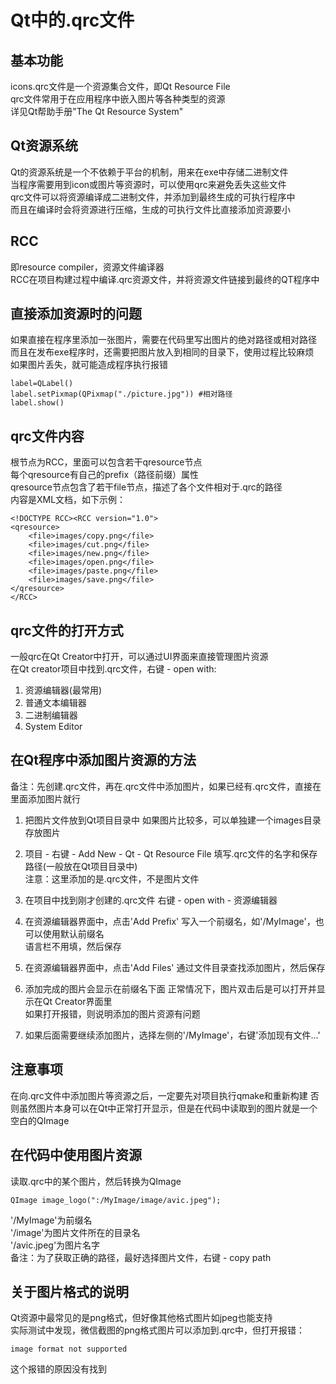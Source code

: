 # Qt中的.qrc文件

## 基本功能
icons.qrc文件是一个资源集合文件，即Qt Resource File  
qrc文件常用于在应用程序中嵌入图片等各种类型的资源  
详见Qt帮助手册"The Qt Resource System"  


## Qt资源系统
Qt的资源系统是一个不依赖于平台的机制，用来在exe中存储二进制文件  
当程序需要用到icon或图片等资源时，可以使用qrc来避免丢失这些文件  
qrc文件可以将资源编译成二进制文件，并添加到最终生成的可执行程序中  
而且在编译时会将资源进行压缩，生成的可执行文件比直接添加资源要小  


## RCC
即resource compiler，资源文件编译器  
RCC在项目构建过程中编译.qrc资源文件，并将资源文件链接到最终的QT程序中  


## 直接添加资源时的问题
如果直接在程序里添加一张图片，需要在代码里写出图片的绝对路径或相对路径  
而且在发布exe程序时，还需要把图片放入到相同的目录下，使用过程比较麻烦  
如果图片丢失，就可能造成程序执行报错  
```
label=QLabel()
label.setPixmap(QPixmap("./picture.jpg")) #相对路径
label.show()
```


## qrc文件内容
根节点为RCC，里面可以包含若干qresource节点  
每个qresource有自己的prefix（路径前缀）属性  
qresource节点包含了若干file节点，描述了各个文件相对于.qrc的路径  
内容是XML文档，如下示例：  
```
<!DOCTYPE RCC><RCC version="1.0">
<qresource>
	<file>images/copy.png</file>
	<file>images/cut.png</file>
	<file>images/new.png</file>
	<file>images/open.png</file>
	<file>images/paste.png</file>
	<file>images/save.png</file>
</qresource>
</RCC>
```


## qrc文件的打开方式
一般qrc在Qt Creator中打开，可以通过UI界面来直接管理图片资源  
在Qt creator项目中找到.qrc文件，右键 - open with:
1. 资源编辑器(最常用)
2. 普通文本编辑器
3. 二进制编辑器
4. System Editor


## 在Qt程序中添加图片资源的方法
备注：先创建.qrc文件，再在.qrc文件中添加图片，如果已经有.qrc文件，直接在里面添加图片就行

1. 把图片文件放到Qt项目目录中
如果图片比较多，可以单独建一个images目录存放图片  

2. 项目 - 右键 - Add New - Qt - Qt Resource File
填写.qrc文件的名字和保存路径(一般放在Qt项目目录中)  
注意：这里添加的是.qrc文件，不是图片文件

3. 在项目中找到刚才创建的.qrc文件
右键 - open with - 资源编辑器  

4. 在资源编辑器界面中，点击'Add Prefix'
写入一个前缀名，如'/MyImage'，也可以使用默认前缀名  
语言栏不用填，然后保存  

5. 在资源编辑器界面中，点击'Add Files'
通过文件目录查找添加图片，然后保存  

6. 添加完成的图片会显示在前缀名下面
正常情况下，图片双击后是可以打开并显示在Qt Creator界面里  
如果打开报错，则说明添加的图片资源有问题  

7. 如果后面需要继续添加图片，选择左侧的'/MyImage'，右键'添加现有文件...'


## 注意事项
在向.qrc文件中添加图片等资源之后，一定要先对项目执行qmake和重新构建
否则虽然图片本身可以在Qt中正常打开显示，但是在代码中读取到的图片就是一个空白的QImage


## 在代码中使用图片资源
读取.qrc中的某个图片，然后转换为QImage  
```
QImage image_logo(":/MyImage/image/avic.jpeg");
```
'/MyImage'为前缀名  
'/image'为图片文件所在的目录名  
'/avic.jpeg'为图片名字  
备注：为了获取正确的路径，最好选择图片文件，右键 - copy path  


## 关于图片格式的说明
Qt资源中最常见的是png格式，但好像其他格式图片如jpeg也能支持  
实际测试中发现，微信截图的png格式图片可以添加到.qrc中，但打开报错：  
```
image format not supported
```
这个报错的原因没有找到  

